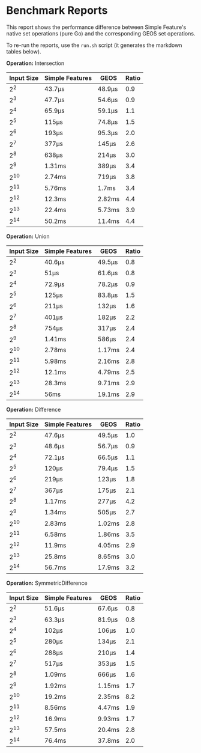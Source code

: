 # Benchmark Reports

This report shows the performance difference between Simple Feature's native
set operations (pure Go) and the corresponding GEOS set operations.

To re-run the reports, use the `run.sh` script (it generates the markdown
tables below).

**Operation:** Intersection

| Input Size | Simple Features | GEOS | Ratio |
| ---        | ---             | ---  | ---   |
| 2<sup>2</sup> | 43.7µs | 48.9µs | 0.9 |
| 2<sup>3</sup> | 47.7µs | 54.6µs | 0.9 |
| 2<sup>4</sup> | 65.9µs | 59.1µs | 1.1 |
| 2<sup>5</sup> | 115µs | 74.8µs | 1.5 |
| 2<sup>6</sup> | 193µs | 95.3µs | 2.0 |
| 2<sup>7</sup> | 377µs | 145µs | 2.6 |
| 2<sup>8</sup> | 638µs | 214µs | 3.0 |
| 2<sup>9</sup> | 1.31ms | 389µs | 3.4 |
| 2<sup>10</sup> | 2.74ms | 719µs | 3.8 |
| 2<sup>11</sup> | 5.76ms | 1.7ms | 3.4 |
| 2<sup>12</sup> | 12.3ms | 2.82ms | 4.4 |
| 2<sup>13</sup> | 22.4ms | 5.73ms | 3.9 |
| 2<sup>14</sup> | 50.2ms | 11.4ms | 4.4 |

**Operation:** Union

| Input Size | Simple Features | GEOS | Ratio |
| ---        | ---             | ---  | ---   |
| 2<sup>2</sup> | 40.6µs | 49.5µs | 0.8 |
| 2<sup>3</sup> | 51µs | 61.6µs | 0.8 |
| 2<sup>4</sup> | 72.9µs | 78.2µs | 0.9 |
| 2<sup>5</sup> | 125µs | 83.8µs | 1.5 |
| 2<sup>6</sup> | 211µs | 132µs | 1.6 |
| 2<sup>7</sup> | 401µs | 182µs | 2.2 |
| 2<sup>8</sup> | 754µs | 317µs | 2.4 |
| 2<sup>9</sup> | 1.41ms | 586µs | 2.4 |
| 2<sup>10</sup> | 2.78ms | 1.17ms | 2.4 |
| 2<sup>11</sup> | 5.98ms | 2.16ms | 2.8 |
| 2<sup>12</sup> | 12.1ms | 4.79ms | 2.5 |
| 2<sup>13</sup> | 28.3ms | 9.71ms | 2.9 |
| 2<sup>14</sup> | 56ms | 19.1ms | 2.9 |

**Operation:** Difference

| Input Size | Simple Features | GEOS | Ratio |
| ---        | ---             | ---  | ---   |
| 2<sup>2</sup> | 47.6µs | 49.5µs | 1.0 |
| 2<sup>3</sup> | 48.6µs | 56.7µs | 0.9 |
| 2<sup>4</sup> | 72.1µs | 66.5µs | 1.1 |
| 2<sup>5</sup> | 120µs | 79.4µs | 1.5 |
| 2<sup>6</sup> | 219µs | 123µs | 1.8 |
| 2<sup>7</sup> | 367µs | 175µs | 2.1 |
| 2<sup>8</sup> | 1.17ms | 277µs | 4.2 |
| 2<sup>9</sup> | 1.34ms | 505µs | 2.7 |
| 2<sup>10</sup> | 2.83ms | 1.02ms | 2.8 |
| 2<sup>11</sup> | 6.58ms | 1.86ms | 3.5 |
| 2<sup>12</sup> | 11.9ms | 4.05ms | 2.9 |
| 2<sup>13</sup> | 25.8ms | 8.65ms | 3.0 |
| 2<sup>14</sup> | 56.7ms | 17.9ms | 3.2 |

**Operation:** SymmetricDifference

| Input Size | Simple Features | GEOS | Ratio |
| ---        | ---             | ---  | ---   |
| 2<sup>2</sup> | 51.6µs | 67.6µs | 0.8 |
| 2<sup>3</sup> | 63.3µs | 81.9µs | 0.8 |
| 2<sup>4</sup> | 102µs | 106µs | 1.0 |
| 2<sup>5</sup> | 280µs | 134µs | 2.1 |
| 2<sup>6</sup> | 288µs | 210µs | 1.4 |
| 2<sup>7</sup> | 517µs | 353µs | 1.5 |
| 2<sup>8</sup> | 1.09ms | 666µs | 1.6 |
| 2<sup>9</sup> | 1.92ms | 1.15ms | 1.7 |
| 2<sup>10</sup> | 19.2ms | 2.35ms | 8.2 |
| 2<sup>11</sup> | 8.56ms | 4.47ms | 1.9 |
| 2<sup>12</sup> | 16.9ms | 9.93ms | 1.7 |
| 2<sup>13</sup> | 57.5ms | 20.4ms | 2.8 |
| 2<sup>14</sup> | 76.4ms | 37.8ms | 2.0 |
